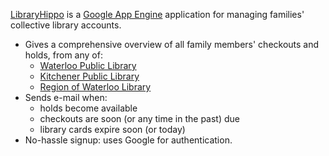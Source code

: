 [LibraryHippo](https://www.libraryhippo.com/) is a
[Google App Engine](https://cloud.google.com/products/app-engine/)
application for managing families' collective library accounts.

* Gives a comprehensive overview of all family members' checkouts and holds, from any of:
    * [Waterloo Public Library](http://www.wpl.ca/)
    * [Kitchener Public Library](http://www.kpl.org/)
    * [Region of Waterloo Library](http://www.rwl.library.on.ca/)
* Sends e-mail when:
    * holds become available
    * checkouts are soon (or any time in the past) due
    * library cards expire soon (or today)
* No-hassle signup: uses Google for authentication.
